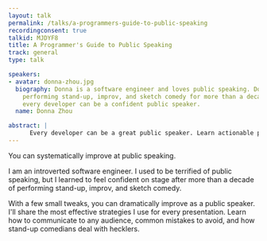 ```yaml
---
layout: talk
permalink: /talks/a-programmers-guide-to-public-speaking
recordingconsent: true
talkid: MJDYF8
title: A Programmer's Guide to Public Speaking
track: general
type: talk

speakers:
- avatar: donna-zhou.jpg
  biography: Donna is a software engineer and loves public speaking. Donna has been
    performing stand-up, improv, and sketch comedy for more than a decade. She believes
    every developer can be a confident public speaker.
  name: Donna Zhou

abstract: | 
      Every developer can be a great public speaker. Learn actionable public speaking tips distilled from more than a decade of stand-up, improv, and sketch comedy. After this talk, you'll feel more confident delivering daily standups, company meetings, and conference talks.
---
```


You can systematically improve at public speaking. 

I am an introverted software engineer. I used to be terrified of public speaking, but I learned to feel confident on stage after more than a decade of performing stand-up, improv, and sketch comedy. 

With a few small tweaks, you can dramatically improve as a public speaker. I'll share the most effective strategies I use for every presentation. Learn how to communicate to any audience, common mistakes to avoid, and how stand-up comedians deal with hecklers.
